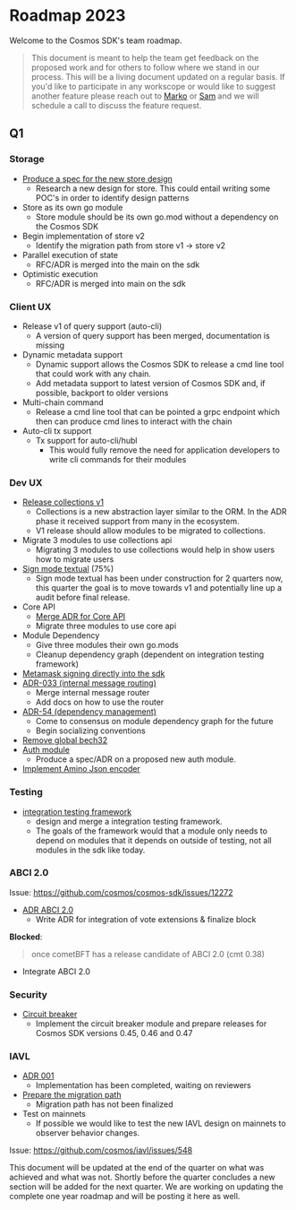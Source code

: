 # Roadmap 2023

Welcome to the Cosmos SDK's team roadmap. 

> This document is meant to help the team get feedback on the proposed work and for others to follow where we stand in our process. This will be a living document updated on a regular basis. If you'd like to participate in any workscope or would like to suggest another feature please reach out to [Marko](marko@binary.builders) or [Sam](sam@binary.builders) and we will schedule a call to discuss the feature request. 


## Q1

### Storage
 
- [Produce a spec for the new store design](https://github.com/cosmos/cosmos-sdk/issues/12986)
    - Research a new design for store. This could entail writing some POC's in order to identify design patterns
- Store as its own go module
    - Store module should be its own go.mod without a dependency on the Cosmos SDK
- Begin implementation of store v2
    - Identify the migration path from store v1 -> store v2
- Parallel execution of state
    - RFC/ADR is merged into the main on the sdk
- Optimistic execution
    - RFC/ADR is merged into main on the sdk


### Client UX

- Release v1 of query support (auto-cli) 
    - A version of query support has been merged, documentation is missing
- Dynamic metadata support 
    - Dynamic support allows the Cosmos SDK to release a cmd line tool that could work with any chain. 
    - Add metadata support to latest version of Cosmos SDK and, if possible, backport to older versions
- Multi-chain command 
    - Release a cmd line tool that can be pointed a grpc endpoint which then can produce cmd lines to interact with the chain
- Auto-cli tx support 
    - Tx support for auto-cli/hubl
        - This would fully remove the need for application developers to write cli commands for their modules


### Dev UX

- [Release collections v1](https://github.com/cosmos/cosmos-sdk/issues/14300) 
    - Collections is a new abstraction layer similar to the ORM. In the ADR phase it received support from many in the ecosystem. 
    - V1 release should allow modules to be migrated to collections.  
- Migrate 3 modules to use collections api
    - Migrating 3 modules to use collections would help in show users how to migrate users
- [Sign mode textual](https://github.com/cosmos/cosmos-sdk/issues/11970) (75%)
    - Sign mode textual has been under construction for 2 quarters now, this quarter the goal is to move towards v1 and potentially line up a audit before final release.
- Core API
    - [Merge ADR for Core API](https://github.com/cosmos/cosmos-sdk/blob/main/docs/architecture/adr-063-core-module-api.md)
    - Migrate three modules to use core api
- Module Dependency 
    - Give three modules their own go.mods
    - Cleanup dependency graph (dependent on integration testing framework)
- [Metamask signing directly into the sdk](https://github.com/cosmos/cosmos-sdk/discussions/13892) 
- [ADR-033 (internal message routing)](https://github.com/cosmos/cosmos-sdk/blob/main/docs/architecture/adr-033-protobuf-inter-module-comm.md)
    - Merge internal message router
    - Add docs on how to use the router
- [ADR-54 (dependency management)](https://github.com/cosmos/cosmos-sdk/pull/11802)
    - Come to consensus on module dependency graph for the future
    - Begin socializing conventions 
- [Remove global bech32](https://github.com/cosmos/cosmos-sdk/issues/13140) 
- [Auth module](https://github.com/cosmos/cosmos-sdk/issues/14900)
  - Produce a spec/ADR on a proposed new auth module. 
- [Implement Amino Json encoder](https://github.com/cosmos/cosmos-sdk/issues/10993)

### Testing

- [integration testing framework](https://github.com/cosmos/cosmos-sdk/issues/14145) 
    - design and merge a integration testing framework. 
    - The goals of the framework would that a module only needs to depend on modules that it depends on outside of testing, not all modules in the sdk like today.


### ABCI 2.0

Issue: https://github.com/cosmos/cosmos-sdk/issues/12272

- [ADR ABCI 2.0](https://github.com/cosmos/cosmos-sdk/issues/14674)
    - Write ADR for integration of vote extensions & finalize block

**Blocked**:

> once cometBFT has a release candidate of ABCI 2.0 (cmt 0.38)

- Integrate ABCI 2.0

### Security

- [Circuit breaker](https://github.com/cosmos/cosmos-sdk/issues/14226)
    - Implement the circuit breaker module and prepare releases for Cosmos SDK versions 0.45, 0.46 and 0.47


### IAVL

- [ADR 001](https://github.com/cosmos/iavl/pull/608) 
    - Implementation has been completed, waiting on reviewers
- [Prepare the migration path](https://github.com/cosmos/iavl/issues/675) 
    - Migration path has not been finalized
- Test on mainnets 
    - If possible we would like to test the new IAVL design on mainnets to observer behavior changes. 

Issue: https://github.com/cosmos/iavl/issues/548



This document will be updated at the end of the quarter on what was achieved and what was not. Shortly before the quarter concludes a new section will be added for the next quarter. We are working on updating the complete one year roadmap and will be posting it here as well. 

